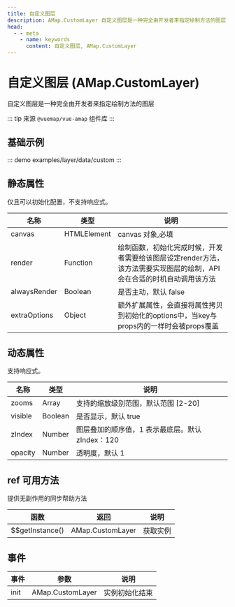 ```yaml
---
title: 自定义图层
description: AMap.CustomLayer 自定义图层是一种完全由开发者来指定绘制方法的图层
head:
  - - meta
    - name: keywords
      content: 自定义图层, AMap.CustomLayer
---
```


# 自定义图层 (AMap.CustomLayer)
自定义图层是一种完全由开发者来指定绘制方法的图层

::: tip
来源 ```@vuemap/vue-amap``` 组件库
:::

## 基础示例

::: demo
examples/layer/data/custom
:::


## 静态属性
仅且可以初始化配置，不支持响应式。

名称 | 类型 | 说明
---|---|---|
canvas  | HTMLElement | canvas 对象,必填
render | Function | 绘制函数，初始化完成时候，开发者需要给该图层设定render方法，该方法需要实现图层的绘制，API会在合适的时机自动调用该方法
alwaysRender | Boolean | 是否主动，默认 false
extraOptions | Object | 额外扩展属性，会直接将属性拷贝到初始化的options中，当key与props内的一样时会被props覆盖

## 动态属性
支持响应式。

名称 | 类型 | 说明
---|---|---|
zooms | Array | 支持的缩放级别范围，默认范围 [2-20]
visible | Boolean | 是否显示，默认 true
zIndex | Number | 图层叠加的顺序值，1 表示最底层。默认 zIndex：120
opacity | Number | 透明度，默认 1

## ref 可用方法
提供无副作用的同步帮助方法

函数 | 返回 | 说明
---|---|---|
$$getInstance() | AMap.CustomLayer | 获取实例

## 事件

事件 | 参数 | 说明
---|---|---|
init | AMap.CustomLayer | 实例初始化结束

